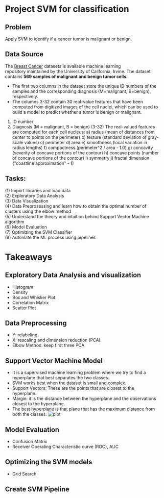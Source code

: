 # Project SVM for classification

## Problem
Apply SVM to identify if a cancer tumor is malignant or benign.

## Data Source
The [Breast Cancer](https://archive.ics.uci.edu/ml/datasets/Breast+Cancer+Wisconsin+%28Diagnostic%29) datasets is available machine learning repository maintained by the University of California, Irvine. The dataset contains **569 samples of malignant and benign tumor cells**. 
* The first two columns in the dataset store the unique ID numbers of the samples and the corresponding diagnosis (M=malignant, B=benign), respectively. 
* The columns 3-32 contain 30 real-value features that have been computed from digitized images of the cell nuclei, which can be used to build a model to predict whether a tumor is benign or malignant.
  
1) ID number
2) Diagnosis (M = malignant, B = benign)
(3-32) The real-valued features are computed for each cell nucleus:
	a) radius (mean of distances from center to points on the perimeter)
	b) texture (standard deviation of gray-scale values)
	c) perimeter
	d) area
	e) smoothness (local variation in radius lengths)
	f) compactness (perimeter^2 / area - 1.0)
	g) concavity (severity of concave portions of the contour)
	h) concave points (number of concave portions of the contour)
	i) symmetry 
	j) fractal dimension ("coastline approximation" - 1)

## Tasks:
(1) Import libraries and load data <br />
(2) Exploratory Data Analysis <br />
(3) Data Visualization <br /> 
(4) Data Preprosessing and learn how to obtain the optimal number of clusters using the elbow method <br />
(5) Understand the theory and intuition behind Support Vector Machine algorithm <br />
(6) Model Evaluation <br />
(7) Optimizing the SVM Classifier <br />
(8) Automate the ML process using pipelines <br />

# Takeaways
## Exploratory Data Analysis and visualization
- Histogram
- Density 
- Box and Whisker Plot
- Correlation Matrix
- Scatter Plot

## Data Preprocessing
- Y: relabeling
- X: rescaling and dimension reduction (PCA)
- Elbow Method: keep first three PCA

## Support Vector Machine Model
- It is a supervised machine learning problem where we try to find a hyperplane that best separates the two classes.
- SVM works best when the dataset is small and complex.
- Support Vectors: These are the points that are closest to the hyperplane.
- Margin: it is the distance between the hyperplane and the observations closest to the hyperplane.
- The best hyperplane is that plane that has the maximum distance from both the classes.
![plot](https://user-images.githubusercontent.com/81390746/284029389-fc91640e-2d26-4714-a3e6-1987ef1d71ca.png)

## Model Evaluation 
- Confusion Matrix
- Receiver Operating Characteristic curve (ROC), AUC

## Optimizing the SVM models
- Grid Search

## Create SVM Pipeline
